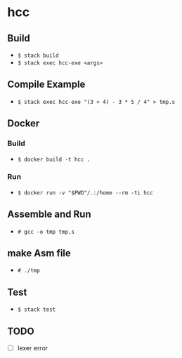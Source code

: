 # hcc

## Build

- `$ stack build`
- `$ stack exec hcc-exe <args>`

## Compile Example

- `$ stack exec hcc-exe "(3 + 4) - 3 * 5 / 4" > tmp.s`

## Docker

### Build

- `$ docker build -t hcc .`

### Run

- `$ docker run -v "$PWD"/.:/home --rm -ti hcc`

## Assemble and Run

- `# gcc -o tmp tmp.s`

## make Asm file

- `# ./tmp`

<!-- ## Run

- ex. `$ ./main '4'` -->

## Test

- `$ stack test`

## TODO

- [ ] lexer error

